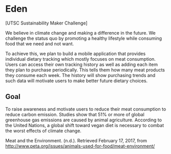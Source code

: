 # Eden
[UTSC Sustainability Maker Challenge]

We believe in climate change and making a difference in the future. We challenge the status quo by promoting a healthy lifestyle while consuming food that we need and not want.

To achieve this, we plan to build a mobile application that provides individual dietary tracking which mostly focuses on meat consumption. Users can access their own tracking history as well as adding each item they plan to purchase periodically. This tells them how many meat products they consume each week. The history will show purchasing trends and such data will motivate users to make better future dietary choices.

## Goal

To raise awareness and motivate users to reduce their meat consumption to reduce carbon emission. Studies show that 51% or more of global greenhouse gas emissions are caused by animal agriculture. According to the United Nations, a global shift toward vegan diet is necessary to combat the worst effects of climate change.

Meat and the Environment. (n.d.). Retrieved February 17, 2017, from http://www.peta.org/issues/animals-used-for-food/meat-environment/
